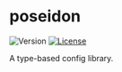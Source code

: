# poseidon
![Version](https://img.shields.io/github/package-json/v/zheung/poseidon?style=flat-square)
[![License](https://img.shields.io/github/license/zheung/poseidon?style=flat-square)](https://www.gnu.org/licenses/lgpl-3.0-standalone.html)

A type-based config library.